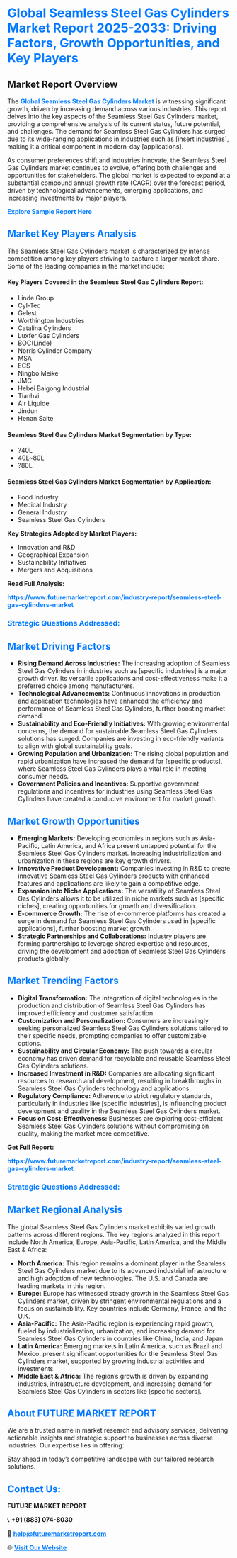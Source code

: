 <h1 style="color: #007BFF;">Global Seamless Steel Gas Cylinders Market Report 2025-2033: Driving Factors, Growth Opportunities, and Key Players</h1>

<section id="overview">
<h2>Market Report Overview</h2>
<p>The <a href="https://www.futuremarketreport.com/industry-report/seamless-steel-gas-cylinders-market" style="color: #007BFF; text-decoration: none;"><strong>Global Seamless Steel Gas Cylinders Market</strong></a> is witnessing significant growth, driven by increasing demand across various industries. This report delves into the key aspects of the Seamless Steel Gas Cylinders market, providing a comprehensive analysis of its current status, future potential, and challenges. The demand for Seamless Steel Gas Cylinders has surged due to its wide-ranging applications in industries such as [insert industries], making it a critical component in modern-day [applications].</p>
<p>As consumer preferences shift and industries innovate, the Seamless Steel Gas Cylinders market continues to evolve, offering both challenges and opportunities for stakeholders. The global market is expected to expand at a substantial compound annual growth rate (CAGR) over the forecast period, driven by technological advancements, emerging applications, and increasing investments by major players.</p>
</section>

<section id="overview">
<p><a href="https://www.futuremarketreport.com/request-sample/reportId=127705" style="color: #007BFF; text-decoration: none;"><strong>Explore Sample Report Here</strong></a></p>
</section>

<section id="key-players">
<h2 style="color: #007BFF;">Market Key Players Analysis</h2>
<p>The Seamless Steel Gas Cylinders market is characterized by intense competition among key players striving to capture a larger market share. Some of the leading companies in the market include:</p>
<h4>Key Players Covered in the Seamless Steel Gas Cylinders Report:</h4>
<ul><li>Linde Group</li><li>Cyl-Tec</li><li>Gelest</li><li>Worthington Industries</li><li>Catalina Cylinders</li><li>Luxfer Gas Cylinders</li><li>BOC(Linde)</li><li>Norris Cylinder Company</li><li>MSA</li><li>ECS</li><li>Ningbo Meike</li><li>JMC</li><li>Hebei Baigong Industrial</li><li>Tianhai</li><li>Air Liquide</li><li>Jindun</li><li>Henan Saite</li></ul>
<h4>Seamless Steel Gas Cylinders Market Segmentation by Type:</h4>
<ul><li>?40L</li><li>40L~80L</li><li>?80L</li></ul>

<h4>Seamless Steel Gas Cylinders Market Segmentation by Application:</h4>
<ul><li>Food Industry</li><li>Medical Industry</li><li>General Industry</li><li>Seamless Steel Gas Cylinders</li></ul>
<p><strong>Key Strategies Adopted by Market Players:</strong></p>
<ul>
<li>Innovation and R&D</li>
<li>Geographical Expansion</li>
<li>Sustainability Initiatives</li>
<li>Mergers and Acquisitions</li>
</ul>
</section>

<section>
<p><strong>Read Full Analysis: </strong></p><a href="https://www.futuremarketreport.com/industry-report/seamless-steel-gas-cylinders-market" style="color: #007BFF; text-decoration: none;"><strong>https://www.futuremarketreport.com/industry-report/seamless-steel-gas-cylinders-market</strong></a>
<h3 style="color: #007BFF;">Strategic Questions Addressed:</h3>
</section>

<section id="driving-factors">
<h2 style="color: #007BFF;">Market Driving Factors</h2>
<ul>
<li><strong>Rising Demand Across Industries:</strong> The increasing adoption of Seamless Steel Gas Cylinders in industries such as [specific industries] is a major growth driver. Its versatile applications and cost-effectiveness make it a preferred choice among manufacturers.</li>
<li><strong>Technological Advancements:</strong> Continuous innovations in production and application technologies have enhanced the efficiency and performance of Seamless Steel Gas Cylinders, further boosting market demand.</li>
<li><strong>Sustainability and Eco-Friendly Initiatives:</strong> With growing environmental concerns, the demand for sustainable Seamless Steel Gas Cylinders solutions has surged. Companies are investing in eco-friendly variants to align with global sustainability goals.</li>
<li><strong>Growing Population and Urbanization:</strong> The rising global population and rapid urbanization have increased the demand for [specific products], where Seamless Steel Gas Cylinders plays a vital role in meeting consumer needs.</li>
<li><strong>Government Policies and Incentives:</strong> Supportive government regulations and incentives for industries using Seamless Steel Gas Cylinders have created a conducive environment for market growth.</li>
</ul>
</section>

<section id="growth-opportunities">
<h2 style="color: #007BFF;">Market Growth Opportunities</h2>
<ul>
<li><strong>Emerging Markets:</strong> Developing economies in regions such as Asia-Pacific, Latin America, and Africa present untapped potential for the Seamless Steel Gas Cylinders market. Increasing industrialization and urbanization in these regions are key growth drivers.</li>
<li><strong>Innovative Product Development:</strong> Companies investing in R&D to create innovative Seamless Steel Gas Cylinders products with enhanced features and applications are likely to gain a competitive edge.</li>
<li><strong>Expansion into Niche Applications:</strong> The versatility of Seamless Steel Gas Cylinders allows it to be utilized in niche markets such as [specific niches], creating opportunities for growth and diversification.</li>
<li><strong>E-commerce Growth:</strong> The rise of e-commerce platforms has created a surge in demand for Seamless Steel Gas Cylinders used in [specific applications], further boosting market growth.</li>
<li><strong>Strategic Partnerships and Collaborations:</strong> Industry players are forming partnerships to leverage shared expertise and resources, driving the development and adoption of Seamless Steel Gas Cylinders products globally.</li>
</ul>
</section>

<section id="trending-factors">
<h2 style="color: #007BFF;">Market Trending Factors</h2>
<ul>
<li><strong>Digital Transformation:</strong> The integration of digital technologies in the production and distribution of Seamless Steel Gas Cylinders has improved efficiency and customer satisfaction.</li>
<li><strong>Customization and Personalization:</strong> Consumers are increasingly seeking personalized Seamless Steel Gas Cylinders solutions tailored to their specific needs, prompting companies to offer customizable options.</li>
<li><strong>Sustainability and Circular Economy:</strong> The push towards a circular economy has driven demand for recyclable and reusable Seamless Steel Gas Cylinders solutions.</li>
<li><strong>Increased Investment in R&D:</strong> Companies are allocating significant resources to research and development, resulting in breakthroughs in Seamless Steel Gas Cylinders technology and applications.</li>
<li><strong>Regulatory Compliance:</strong> Adherence to strict regulatory standards, particularly in industries like [specific industries], is influencing product development and quality in the Seamless Steel Gas Cylinders market.</li>
<li><strong>Focus on Cost-Effectiveness:</strong> Businesses are exploring cost-efficient Seamless Steel Gas Cylinders solutions without compromising on quality, making the market more competitive.</li>
</ul>
</section>

<section>
<p><strong>Get Full Report: </strong></p><a href="https://www.futuremarketreport.com/industry-report/seamless-steel-gas-cylinders-market" style="color: #007BFF; text-decoration: none;"><strong>https://www.futuremarketreport.com/industry-report/seamless-steel-gas-cylinders-market</strong></a>
<h3 style="color: #007BFF;">Strategic Questions Addressed:</h3>
</section>


<section id="regional-analysis">
<h2 style="color: #007BFF;">Market Regional Analysis</h2>
<p>The global Seamless Steel Gas Cylinders market exhibits varied growth patterns across different regions. The key regions analyzed in this report include North America, Europe, Asia-Pacific, Latin America, and the Middle East & Africa:</p>
<ul>
<li><strong>North America:</strong> This region remains a dominant player in the Seamless Steel Gas Cylinders market due to its advanced industrial infrastructure and high adoption of new technologies. The U.S. and Canada are leading markets in this region.</li>
<li><strong>Europe:</strong> Europe has witnessed steady growth in the Seamless Steel Gas Cylinders market, driven by stringent environmental regulations and a focus on sustainability. Key countries include Germany, France, and the U.K.</li>
<li><strong>Asia-Pacific:</strong> The Asia-Pacific region is experiencing rapid growth, fueled by industrialization, urbanization, and increasing demand for Seamless Steel Gas Cylinders in countries like China, India, and Japan.</li>
<li><strong>Latin America:</strong> Emerging markets in Latin America, such as Brazil and Mexico, present significant opportunities for the Seamless Steel Gas Cylinders market, supported by growing industrial activities and investments.</li>
<li><strong>Middle East & Africa:</strong> The region’s growth is driven by expanding industries, infrastructure development, and increasing demand for Seamless Steel Gas Cylinders in sectors like [specific sectors].</li>
</ul>
</section>

<footer>
<h2 style="color: #007BFF;">About FUTURE MARKET REPORT</h2>
<p>We are a trusted name in market research and advisory services, delivering actionable insights and strategic support to businesses across diverse industries. Our expertise lies in offering:</p>

<p>Stay ahead in today’s competitive landscape with our tailored research solutions.</p>

<h2 style="color: #007BFF;">Contact Us:</h2>
<p><strong>FUTURE MARKET REPORT</strong></p>
<p>📞 <strong>+91 (883) 074-8030</strong></p>
<p>📧 <strong><a href="mailto:help@futuremarketreport.com" style="color: #007BFF;">help@futuremarketreport.com</a></strong></p>
<p>🌐 <strong><a href="https://www.futuremarketreport.com/" style="color: #007BFF;">Visit Our Website</a></strong></p>
</footer>